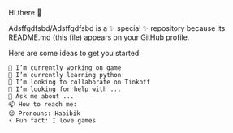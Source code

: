 Hi there 👋

Adsffgdfsbd/Adsffgdfsbd is a ✨ special ✨ repository because its README.md (this file) appears on your GitHub profile.

Here are some ideas to get you started:

    🔭 I’m currently working on game
    🌱 I’m currently learning python
    👯 I’m looking to collaborate on Tinkoff
    🤔 I’m looking for help with ...
    💬 Ask me about ...
    📫 How to reach me: 
    😄 Pronouns: Habibik
    ⚡ Fun fact: I love games
